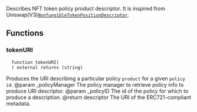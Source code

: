 Describes NFT token policy product descriptor. 
It is inspired from Uniswap(V3)[`NonfungibleTokenPositionDescriptor`](https://docs.uniswap.org/protocol/reference/periphery/NonfungibleTokenPositionDescriptor).


## Functions
### tokenURI
```solidity
  function tokenURI(
  ) external returns (string)
```
Produces the URI describing a particular policy `product` for a given `policy id`.
    @param _policyManager The policy manager to retrieve policy info to produce URI descriptor.
    @param _policyID The id of the policy for which to produce a description.
    @return descriptor The URI of the ERC721-compliant metadata.



